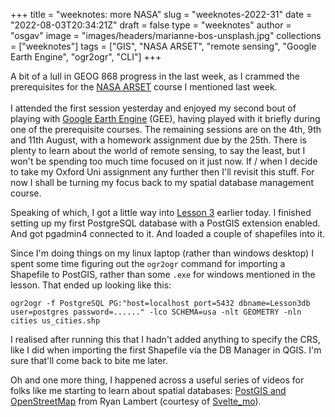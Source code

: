 
+++
title = "weeknotes: more NASA"
slug = "weeknotes-2022-31"
date = "2022-08-03T20:34:21Z"
draft = false
type = "weeknotes"
author = "osgav"
image = "images/headers/marianne-bos-unsplash.jpg"
collections = ["weeknotes"]
tags = ["GIS", "NASA ARSET", "remote sensing", "Google Earth Engine", "ogr2ogr", "CLI"]
+++

A bit of a lull in GEOG 868 progress in the last week, as I crammed the prerequisites for the [NASA ARSET](https://appliedsciences.nasa.gov/join-mission/training/english/arset-satellite-remote-sensing-measuring-urban-heat-islands-and) course I mentioned last week. 
<br><br>
I attended the first session yesterday and enjoyed my second bout of playing with [Google Earth Engine](https://earthengine.google.com/) (GEE), having played with it briefly during one of the prerequisite courses. The remaining sessions are on the 4th, 9th and 11th August, with a homework assignment due by the 25th. There is plenty to learn about the world of remote sensing, to say the least, but I won't be spending too much time focused on it just now. If / when I decide to take my Oxford Uni assignment any further then I'll revisit this stuff. For now I shall be turning my focus back to my spatial database management course.

<!--more-->

Speaking of which, I got a little way into [Lesson 3](https://www.e-education.psu.edu/spatialdb/node/1958) earlier today. I finished setting up my first PostgreSQL database with a PostGIS extension enabled. And got pgadmin4 connected to it. And loaded a couple of shapefiles into it. 

Since I'm doing things on my linux laptop (rather than windows desktop) I spent some time figuring out the `ogr2ogr` command for importing a Shapefile to PostGIS, rather than some `.exe` for windows mentioned in the lesson. That ended up looking like this:

```
ogr2ogr -f PostgreSQL PG:"host=localhost port=5432 dbname=Lesson3db user=postgres password=......" -lco SCHEMA=usa -nlt GEOMETRY -nln cities us_cities.shp
```

I realised after running this that I hadn't added anything to specify the CRS, like I did when importing the first Shapefile via the DB Manager in QGIS. I'm sure that'll come back to bite me later. 

Oh and one more thing, I happened across a useful series of videos for folks like me starting to learn about spatial databases: [PostGIS and OpenStreetMap](https://yewtu.be/playlist?list=PLHWVtzzXLMjJGYfjAjguS-Bm79KowWEI_) from Ryan Lambert (courtesy of [Svelte_mo](https://nitter.net/Svelte_mo/status/1552285599461249030)). 

